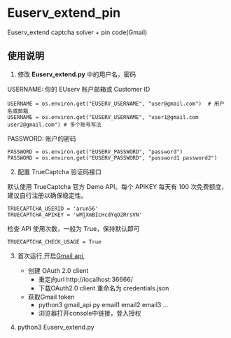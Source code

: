 # Euserv_extend_pin
Euserv_extend captcha solver + pin code(Gmail)

## 使用说明

1. 修改 **Euserv_extend.py** 中的用户名，密码

USERNAME: 你的 EUserv 账户邮箱或 Customer ID
```
USERNAME = os.environ.get("EUSERV_USERNAME", "user@gmail.com")  # 用户名或邮箱
USERNAME = os.environ.get("EUSERV_USERNAME", "user1@gmail.com user2@gmail.com") # 多个账号写法
```

PASSWORD: 账户的密码
```
PASSWORD = os.environ.get("EUSERV_PASSWORD", "password")
PASSWORD = os.environ.get("EUSERV_PASSWORD", "password1 password2")
```

2. 配置 TrueCaptcha 验证码接口

默认使用 TrueCaptcha 官方 Demo API。每个 APIKEY 每天有 100 次免费额度，建议自行注册以确保稳定性。

```
TRUECAPTCHA_USERID = 'arun56'
TRUECAPTCHA_APIKEY = 'wMjXmBIcHcdYqO2RrsVN'
```

检查 API 使用次数，一般为 True，保持默认即可
```
TRUECAPTCHA_CHECK_USAGE = True
```

3. 首次运行,开启[Gmail api](https://console.cloud.google.com/apis), 
    - 创建 OAuth 2.0 client
      - 重定向url http://localhost:36666/
      - 下载OAuth2.0 client 重命名为 credentials.json
    - 获取Gmail token
      - python3 gmail_api.py email1 email2 email3 ...
      - 浏览器打开console中链接，登入授权

4. python3 Euserv_extend.py
